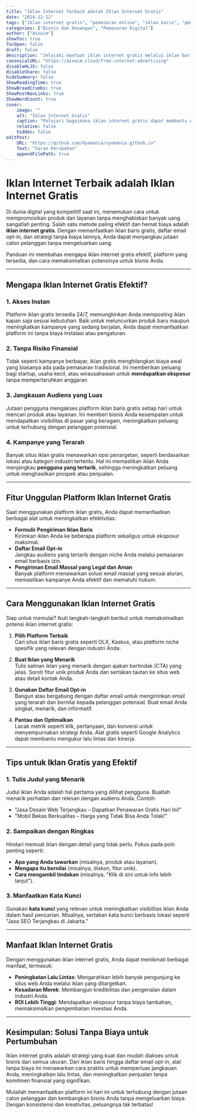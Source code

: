 ```yaml
---
title: "Iklan Internet Terbaik adalah Iklan Internet Gratis"
date: "2024-12-12"
tags: ["iklan internet gratis", "pemasaran online", "iklan baris", "pemasaran digital", "strategi iklan"]
categories: ["Bisnis dan Keuangan", "Pemasaran Digital"]
author: ["Aixwim"]
showToc: true
TocOpen: false
draft: false
description: "Jelajahi manfaat iklan internet gratis melalui iklan baris, daftar email, dan strategi pemasaran tanpa biaya lainnya. Pelajari cara mempromosikan produk dan layanan Anda secara efektif tanpa mengeluarkan uang."
canonicalURL: "https://aixwim.cloud/free-internet-advertising"
disableHLJS: false
disableShare: false
hideSummary: false
ShowReadingTime: true
ShowBreadCrumbs: true
ShowPostNavLinks: true
ShowWordCount: true
cover:
    image: ""
    alt: "Iklan Internet Gratis"
    caption: "Pelajari bagaimana iklan internet gratis dapat membantu Anda menjangkau jutaan calon pelanggan tanpa biaya."
    relative: false
    hidden: false
editPost:
    URL: "https://github.com/Xyomania/xyomania.github.io"
    Text: "Saran Perubahan"
    appendFilePath: true
---
```


# Iklan Internet Terbaik adalah Iklan Internet Gratis

Di dunia digital yang kompetitif saat ini, menemukan cara untuk mempromosikan produk dan layanan tanpa menghabiskan banyak uang sangatlah penting. Salah satu metode paling efektif dan hemat biaya adalah **iklan internet gratis**. Dengan memanfaatkan iklan baris gratis, daftar email opt-in, dan strategi tanpa biaya lainnya, Anda dapat menjangkau jutaan calon pelanggan tanpa mengeluarkan uang.

Panduan ini membahas mengapa iklan internet gratis efektif, platform yang tersedia, dan cara memaksimalkan potensinya untuk bisnis Anda.

---

## Mengapa Iklan Internet Gratis Efektif?

### 1. **Akses Instan**
Platform iklan gratis tersedia 24/7, memungkinkan Anda memposting iklan kapan saja sesuai kebutuhan. Baik untuk meluncurkan produk baru maupun meningkatkan kampanye yang sedang berjalan, Anda dapat memanfaatkan platform ini tanpa biaya instalasi atau pengaturan.

### 2. **Tanpa Risiko Finansial**
Tidak seperti kampanye berbayar, iklan gratis menghilangkan biaya awal yang biasanya ada pada pemasaran tradisional. Ini memberikan peluang bagi startup, usaha kecil, atau wirausahawan untuk **mendapatkan eksposur** tanpa mempertaruhkan anggaran.

### 3. **Jangkauan Audiens yang Luas**
Jutaan pengguna mengakses platform iklan baris gratis setiap hari untuk mencari produk atau layanan. Ini memberi bisnis Anda kesempatan untuk mendapatkan visibilitas di pasar yang beragam, meningkatkan peluang untuk terhubung dengan pelanggan potensial.

### 4. **Kampanye yang Terarah**
Banyak situs iklan gratis menawarkan opsi penargetan, seperti berdasarkan lokasi atau kategori industri tertentu. Hal ini memastikan iklan Anda menjangkau **pengguna yang tertarik**, sehingga meningkatkan peluang untuk menghasilkan prospek atau penjualan.

---

## Fitur Unggulan Platform Iklan Internet Gratis

Saat menggunakan platform iklan gratis, Anda dapat memanfaatkan berbagai alat untuk meningkatkan efektivitas:
- **Formulir Pengiriman Iklan Baris**  
  Kirimkan iklan Anda ke beberapa platform sekaligus untuk eksposur maksimal.
- **Daftar Email Opt-in**  
  Jangkau audiens yang tertarik dengan niche Anda melalui pemasaran email berbasis izin.
- **Pengiriman Email Massal yang Legal dan Aman**  
  Banyak platform menawarkan solusi email massal yang sesuai aturan, memastikan kampanye Anda efektif dan mematuhi hukum.

---

## Cara Menggunakan Iklan Internet Gratis

Siap untuk memulai? Ikuti langkah-langkah berikut untuk memaksimalkan potensi iklan internet gratis:

1. **Pilih Platform Terbaik**  
   Cari situs iklan baris gratis seperti OLX, Kaskus, atau platform niche spesifik yang relevan dengan industri Anda.

2. **Buat Iklan yang Menarik**  
   Tulis salinan iklan yang menarik dengan ajakan bertindak (CTA) yang jelas. Soroti fitur unik produk Anda dan sertakan tautan ke situs web atau detail kontak Anda.

3. **Gunakan Daftar Email Opt-in**  
   Bangun atau bergabung dengan daftar email untuk mengirimkan email yang terarah dan bernilai kepada pelanggan potensial. Buat email Anda singkat, menarik, dan informatif.

4. **Pantau dan Optimalkan**  
   Lacak metrik seperti klik, pertanyaan, dan konversi untuk menyempurnakan strategi Anda. Alat gratis seperti Google Analytics dapat membantu mengukur lalu lintas dan kinerja.

---

## Tips untuk Iklan Gratis yang Efektif

### 1. **Tulis Judul yang Menarik**
Judul iklan Anda adalah hal pertama yang dilihat pengguna. Buatlah menarik perhatian dan relevan dengan audiens Anda. Contoh:
- "Jasa Desain Web Terjangkau – Dapatkan Penawaran Gratis Hari Ini!"
- "Mobil Bekas Berkualitas – Harga yang Tidak Bisa Anda Tolak!"

### 2. **Sampaikan dengan Ringkas**
Hindari memuat iklan dengan detail yang tidak perlu. Fokus pada poin penting seperti:
- **Apa yang Anda tawarkan** (misalnya, produk atau layanan).
- **Mengapa itu bernilai** (misalnya, diskon, fitur unik).
- **Cara mengambil tindakan** (misalnya, "Klik di sini untuk info lebih lanjut").

### 3. **Manfaatkan Kata Kunci**
Gunakan **kata kunci** yang relevan untuk meningkatkan visibilitas iklan Anda dalam hasil pencarian. Misalnya, sertakan kata kunci berbasis lokasi seperti "Jasa SEO Terjangkau di Jakarta."

---

## Manfaat Iklan Internet Gratis

Dengan menggunakan iklan internet gratis, Anda dapat menikmati berbagai manfaat, termasuk:
- **Peningkatan Lalu Lintas**: Mengarahkan lebih banyak pengunjung ke situs web Anda melalui iklan yang ditargetkan.
- **Kesadaran Merek**: Membangun kredibilitas dan pengenalan dalam industri Anda.
- **ROI Lebih Tinggi**: Mendapatkan eksposur tanpa biaya tambahan, memaksimalkan pengembalian investasi Anda.

---

## Kesimpulan: Solusi Tanpa Biaya untuk Pertumbuhan

Iklan internet gratis adalah strategi yang kuat dan mudah diakses untuk bisnis dari semua ukuran. Dari iklan baris hingga daftar email opt-in, alat tanpa biaya ini menawarkan cara praktis untuk memperluas jangkauan Anda, meningkatkan lalu lintas, dan meningkatkan penjualan tanpa komitmen finansial yang signifikan.

Mulailah memanfaatkan platform ini hari ini untuk terhubung dengan jutaan calon pelanggan dan kembangkan bisnis Anda tanpa mengeluarkan biaya. Dengan konsistensi dan kreativitas, peluangnya tak terbatas!
